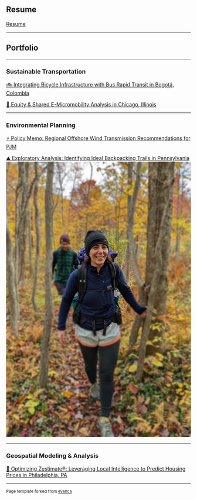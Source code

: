 ## Resume
[Resume](/pdf/Ringer-Alexa-Resume-2024.pdf)

---

## Portfolio

---

### Sustainable Transportation

[🚲 Integrating Bicycle Infrastructure with Bus Rapid Transit in Bogotá, Colombia](/pdf/Bogota-Bike-Bus-small.pdf)


[🛴 Equity & Shared E-Micromobility Analysis in Chicago, Illinois](/pdf/PxN_Micromobility.pdf)


---

### Environmental Planning

[⚡ Policy Memo: Regional Offshore Wind Transmission Recommendations for PJM](/pdf/Transmission_Memo.pdf)

[⛰️ Exploratory Analysis: Identifying Ideal Backpacking Trails in Pennsylvania](/pdf/GIS_Maps.pdf)
<img src="images/Trail_Thumbnail_copy.jpg?raw=true"/>

---

### Geospatial Modeling & Analysis

[🏡 Optimizing Zestimate®: Leveraging Local Intelligence to Predict Housing Prices in Philadelphia, PA](/LFrances_ARinger_Midterm.html)



---
<p style="font-size:11px">Page template forked from <a href="https://github.com/evanca/quick-portfolio">evanca</a></p>
<!-- Remove above link if you don't want to attibute -->
